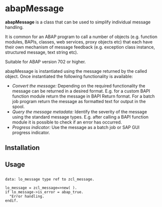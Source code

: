 # abapMessage
**abapMessage** is a class that can be used to simplify individual message handling. 

It is common for an ABAP program to call a number of objects (e.g. function modules, BAPIs, classes, web services, proxy objects etc) that each have their own mechanism of message feedback (e.g. exception class instance, structured message, text string etc).

Suitable for ABAP version 702 or higher.

abapMessage is instantiated using the message returned by the called object. Once instantiated the following functionality is available:
* _Convert the message:_ Depending on the required functionality the message can be returned in a desired format. E.g. for a custom BAPI function module return the message in BAPI Return format. For a batch job program return the message as formatted text for output in the spool.
* _Query the message metadata:_ Identify the severity of the message using the standard message types. E.g. after calling a BAPI function module it is possible to check if an error has occurred.
* _Progress indicator:_ Use the message as a batch job or SAP GUI progress indicator. 

## Installation

## Usage

## 

```abap
data: lo_message type ref to zcl_message.

lo_message = zcl_message=>new( ).
if lo_message->is_error = abap_true.
  "Error handling.
endif.
```
